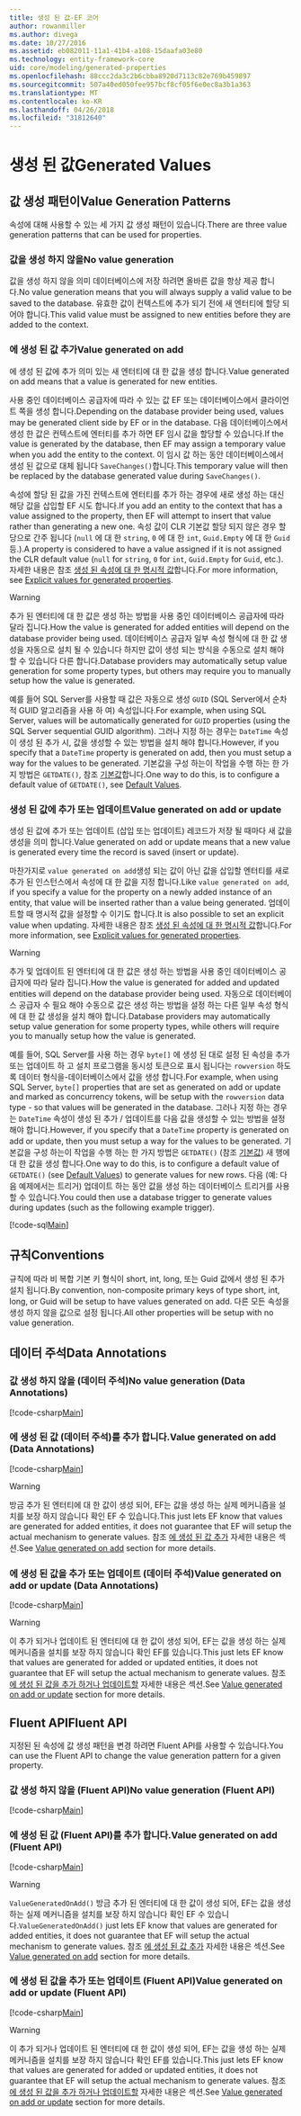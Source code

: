 ```yaml
---
title: 생성 된 값-EF 코어
author: rowanmiller
ms.author: divega
ms.date: 10/27/2016
ms.assetid: eb082011-11a1-41b4-a108-15daafa03e80
ms.technology: entity-framework-core
uid: core/modeling/generated-properties
ms.openlocfilehash: 88ccc2da3c2b6cbba8920d7113c82e769b459897
ms.sourcegitcommit: 507a40ed050fee957bcf8cf05f6e0ec8a3b1a363
ms.translationtype: MT
ms.contentlocale: ko-KR
ms.lasthandoff: 04/26/2018
ms.locfileid: "31812640"
---
```

# <a name="generated-values"></a><span data-ttu-id="5d165-102">생성 된 값</span><span class="sxs-lookup"><span data-stu-id="5d165-102">Generated Values</span></span>

## <a name="value-generation-patterns"></a><span data-ttu-id="5d165-103">값 생성 패턴이</span><span class="sxs-lookup"><span data-stu-id="5d165-103">Value Generation Patterns</span></span>

<span data-ttu-id="5d165-104">속성에 대해 사용할 수 있는 세 가지 값 생성 패턴이 있습니다.</span><span class="sxs-lookup"><span data-stu-id="5d165-104">There are three value generation patterns that can be used for properties.</span></span>

### <a name="no-value-generation"></a><span data-ttu-id="5d165-105">값을 생성 하지 않을</span><span class="sxs-lookup"><span data-stu-id="5d165-105">No value generation</span></span>

<span data-ttu-id="5d165-106">값을 생성 하지 않을 의미 데이터베이스에 저장 하려면 올바른 값을 항상 제공 합니다.</span><span class="sxs-lookup"><span data-stu-id="5d165-106">No value generation means that you will always supply a valid value to be saved to the database.</span></span> <span data-ttu-id="5d165-107">유효한 값이 컨텍스트에 추가 되기 전에 새 엔터티에 할당 되어야 합니다.</span><span class="sxs-lookup"><span data-stu-id="5d165-107">This valid value must be assigned to new entities before they are added to the context.</span></span>

### <a name="value-generated-on-add"></a><span data-ttu-id="5d165-108">에 생성 된 값 추가</span><span class="sxs-lookup"><span data-stu-id="5d165-108">Value generated on add</span></span>

<span data-ttu-id="5d165-109">에 생성 된 값에 추가 의미 있는 새 엔터티에 대 한 값을 생성 합니다.</span><span class="sxs-lookup"><span data-stu-id="5d165-109">Value generated on add means that a value is generated for new entities.</span></span>

<span data-ttu-id="5d165-110">사용 중인 데이터베이스 공급자에 따라 수 있는 값 EF 또는 데이터베이스에서 클라이언트 쪽을 생성 합니다.</span><span class="sxs-lookup"><span data-stu-id="5d165-110">Depending on the database provider being used, values may be generated client side by EF or in the database.</span></span> <span data-ttu-id="5d165-111">다음 데이터베이스에서 생성 한 값은 컨텍스트에 엔터티를 추가 하면 EF 임시 값을 할당할 수 있습니다.</span><span class="sxs-lookup"><span data-stu-id="5d165-111">If the value is generated by the database, then EF may assign a temporary value when you add the entity to the context.</span></span> <span data-ttu-id="5d165-112">이 임시 값 하는 동안 데이터베이스에서 생성 된 값으로 대체 됩니다 `SaveChanges()`합니다.</span><span class="sxs-lookup"><span data-stu-id="5d165-112">This temporary value will then be replaced by the database generated value during `SaveChanges()`.</span></span>

<span data-ttu-id="5d165-113">속성에 할당 된 값을 가진 컨텍스트에 엔터티를 추가 하는 경우에 새로 생성 하는 대신 해당 값을 삽입할 EF 시도 합니다.</span><span class="sxs-lookup"><span data-stu-id="5d165-113">If you add an entity to the context that has a value assigned to the property, then EF will attempt to insert that value rather than generating a new one.</span></span> <span data-ttu-id="5d165-114">속성 값이 CLR 기본값 할당 되지 않은 경우 할당으로 간주 됩니다 (`null` 에 대 한 `string`, `0` 에 대 한 `int`, `Guid.Empty` 에 대 한 `Guid`등.).</span><span class="sxs-lookup"><span data-stu-id="5d165-114">A property is considered to have a value assigned if it is not assigned the CLR default value (`null` for `string`, `0` for `int`, `Guid.Empty` for `Guid`, etc.).</span></span> <span data-ttu-id="5d165-115">자세한 내용은 참조 [생성 된 속성에 대 한 명시적 값](../saving/explicit-values-generated-properties.md)합니다.</span><span class="sxs-lookup"><span data-stu-id="5d165-115">For more information, see [Explicit values for generated properties](../saving/explicit-values-generated-properties.md).</span></span>

> [!WARNING]  
> <span data-ttu-id="5d165-116">추가 된 엔터티에 대 한 값은 생성 하는 방법을 사용 중인 데이터베이스 공급자에 따라 달라 집니다.</span><span class="sxs-lookup"><span data-stu-id="5d165-116">How the value is generated for added entities will depend on the database provider being used.</span></span> <span data-ttu-id="5d165-117">데이터베이스 공급자 일부 속성 형식에 대 한 값 생성을 자동으로 설치 될 수 있습니다 하지만 값이 생성 되는 방식을 수동으로 설치 해야 할 수 있습니다 다른 합니다.</span><span class="sxs-lookup"><span data-stu-id="5d165-117">Database providers may automatically setup value generation for some property types, but others may require you to manually setup how the value is generated.</span></span>
>
> <span data-ttu-id="5d165-118">예를 들어 SQL Server를 사용할 때 값은 자동으로 생성 `GUID` (SQL Server에서 순차적 GUID 알고리즘을 사용 하 여) 속성입니다.</span><span class="sxs-lookup"><span data-stu-id="5d165-118">For example, when using SQL Server, values will be automatically generated for `GUID` properties (using the SQL Server sequential GUID algorithm).</span></span> <span data-ttu-id="5d165-119">그러나 지정 하는 경우는 `DateTime` 속성이 생성 된 추가 시, 값을 생성할 수 있는 방법을 설치 해야 합니다.</span><span class="sxs-lookup"><span data-stu-id="5d165-119">However, if you specify that a `DateTime` property is generated on add, then you must setup a way for the values to be generated.</span></span> <span data-ttu-id="5d165-120">기본값을 구성 하는이 작업을 수행 하는 한 가지 방법은 `GETDATE()`, 참조 [기본값](relational/default-values.md)합니다.</span><span class="sxs-lookup"><span data-stu-id="5d165-120">One way to do this, is to configure a default value of `GETDATE()`, see [Default Values](relational/default-values.md).</span></span>

### <a name="value-generated-on-add-or-update"></a><span data-ttu-id="5d165-121">생성 된 값에 추가 또는 업데이트</span><span class="sxs-lookup"><span data-stu-id="5d165-121">Value generated on add or update</span></span>

<span data-ttu-id="5d165-122">생성 된 값에 추가 또는 업데이트 (삽입 또는 업데이트) 레코드가 저장 될 때마다 새 값을 생성을 의미 합니다.</span><span class="sxs-lookup"><span data-stu-id="5d165-122">Value generated on add or update means that a new value is generated every time the record is saved (insert or update).</span></span>

<span data-ttu-id="5d165-123">마찬가지로 `value generated on add`생성 되는 값이 아닌 값을 삽입할 엔터티를 새로 추가 된 인스턴스에서 속성에 대 한 값을 지정 합니다.</span><span class="sxs-lookup"><span data-stu-id="5d165-123">Like `value generated on add`, if you specify a value for the property on a newly added instance of an entity, that value will be inserted rather than a value being generated.</span></span> <span data-ttu-id="5d165-124">업데이트할 때 명시적 값을 설정할 수 이기도 합니다.</span><span class="sxs-lookup"><span data-stu-id="5d165-124">It is also possible to set an explicit value when updating.</span></span> <span data-ttu-id="5d165-125">자세한 내용은 참조 [생성 된 속성에 대 한 명시적 값](../saving/explicit-values-generated-properties.md)합니다.</span><span class="sxs-lookup"><span data-stu-id="5d165-125">For more information, see [Explicit values for generated properties](../saving/explicit-values-generated-properties.md).</span></span>

> [!WARNING]
> <span data-ttu-id="5d165-126">추가 및 업데이트 된 엔터티에 대 한 값은 생성 하는 방법을 사용 중인 데이터베이스 공급자에 따라 달라 집니다.</span><span class="sxs-lookup"><span data-stu-id="5d165-126">How the value is generated for added and updated entities will depend on the database provider being used.</span></span> <span data-ttu-id="5d165-127">자동으로 데이터베이스 공급자 수 필요 해야 수동으로 값은 생성 하는 방법을 설정 하는 다른 일부 속성 형식에 대 한 값 생성을 설치 해야 합니다.</span><span class="sxs-lookup"><span data-stu-id="5d165-127">Database providers may automatically setup value generation for some property types, while others will require you to manually setup how the value is generated.</span></span>
> 
> <span data-ttu-id="5d165-128">예를 들어, SQL Server를 사용 하는 경우 `byte[]` 에 생성 된 대로 설정 된 속성을 추가 또는 업데이트 하 고 설치 프로그램을 동시성 토큰으로 표시 됩니다는 `rowversion` 하도록 데이터 형식을-데이터베이스에서 값을 생성 합니다.</span><span class="sxs-lookup"><span data-stu-id="5d165-128">For example, when using SQL Server, `byte[]` properties that are set as generated on add or update and marked as concurrency tokens, will be setup with the `rowversion` data type - so that values will be generated in the database.</span></span> <span data-ttu-id="5d165-129">그러나 지정 하는 경우는 `DateTime` 속성이 생성 된 추가 / 업데이트를 다음 값을 생성할 수 있는 방법을 설정 해야 합니다.</span><span class="sxs-lookup"><span data-stu-id="5d165-129">However, if you specify that a `DateTime` property is generated on add or update, then you must setup a way for the values to be generated.</span></span> <span data-ttu-id="5d165-130">기본값을 구성 하는이 작업을 수행 하는 한 가지 방법은 `GETDATE()` (참조 [기본값](relational/default-values.md)) 새 행에 대 한 값을 생성 합니다.</span><span class="sxs-lookup"><span data-stu-id="5d165-130">One way to do this, is to configure a default value of `GETDATE()` (see [Default Values](relational/default-values.md)) to generate values for new rows.</span></span> <span data-ttu-id="5d165-131">다음 (예: 다음 예제에서는 트리거) 업데이트 하는 동안 값을 생성 하는 데이터베이스 트리거를 사용할 수 있습니다.</span><span class="sxs-lookup"><span data-stu-id="5d165-131">You could then use a database trigger to generate values during updates (such as the following example trigger).</span></span>
> 
> [!code-sql[Main](../../../samples/core/Modeling/FluentAPI/Samples/ValueGeneratedOnAddOrUpdate.sql)]

## <a name="conventions"></a><span data-ttu-id="5d165-132">규칙</span><span class="sxs-lookup"><span data-stu-id="5d165-132">Conventions</span></span>

<span data-ttu-id="5d165-133">규칙에 따라 비 복합 기본 키 형식이 short, int, long, 또는 Guid 값에서 생성 된 추가 설치 됩니다.</span><span class="sxs-lookup"><span data-stu-id="5d165-133">By convention, non-composite primary keys of type short, int, long, or Guid will be setup to have values generated on add.</span></span> <span data-ttu-id="5d165-134">다른 모든 속성을 생성 하지 않을 값으로 설정 됩니다.</span><span class="sxs-lookup"><span data-stu-id="5d165-134">All other properties will be setup with no value generation.</span></span>

## <a name="data-annotations"></a><span data-ttu-id="5d165-135">데이터 주석</span><span class="sxs-lookup"><span data-stu-id="5d165-135">Data Annotations</span></span>

### <a name="no-value-generation-data-annotations"></a><span data-ttu-id="5d165-136">값 생성 하지 않을 (데이터 주석)</span><span class="sxs-lookup"><span data-stu-id="5d165-136">No value generation (Data Annotations)</span></span>

[!code-csharp[Main](../../../samples/core/Modeling/DataAnnotations/Samples/ValueGeneratedNever.cs#Sample)]

### <a name="value-generated-on-add-data-annotations"></a><span data-ttu-id="5d165-137">에 생성 된 값 (데이터 주석)를 추가 합니다.</span><span class="sxs-lookup"><span data-stu-id="5d165-137">Value generated on add (Data Annotations)</span></span>

[!code-csharp[Main](../../../samples/core/Modeling/DataAnnotations/Samples/ValueGeneratedOnAdd.cs#Sample)]

> [!WARNING]  
> <span data-ttu-id="5d165-138">방금 추가 된 엔터티에 대 한 값이 생성 되어, EF는 값을 생성 하는 실제 메커니즘을 설치를 보장 하지 않습니다 확인 EF 수 있습니다.</span><span class="sxs-lookup"><span data-stu-id="5d165-138">This just lets EF know that values are generated for added entities, it does not guarantee that EF will setup the actual mechanism to generate values.</span></span> <span data-ttu-id="5d165-139">참조 [에 생성 된 값 추가](#value-generated-on-add) 자세한 내용은 섹션.</span><span class="sxs-lookup"><span data-stu-id="5d165-139">See [Value generated on add](#value-generated-on-add) section for more details.</span></span>

### <a name="value-generated-on-add-or-update-data-annotations"></a><span data-ttu-id="5d165-140">에 생성 된 값을 추가 또는 업데이트 (데이터 주석)</span><span class="sxs-lookup"><span data-stu-id="5d165-140">Value generated on add or update (Data Annotations)</span></span>

[!code-csharp[Main](../../../samples/core/Modeling/DataAnnotations/Samples/ValueGeneratedOnAddOrUpdate.cs#Sample)]

> [!WARNING]  
> <span data-ttu-id="5d165-141">이 추가 되거나 업데이트 된 엔터티에 대 한 값이 생성 되어, EF는 값을 생성 하는 실제 메커니즘을 설치를 보장 하지 않습니다 확인 EF를 있습니다.</span><span class="sxs-lookup"><span data-stu-id="5d165-141">This just lets EF know that values are generated for added or updated entities, it does not guarantee that EF will setup the actual mechanism to generate values.</span></span> <span data-ttu-id="5d165-142">참조 [에 생성 된 값을 추가 하거나 업데이트할](#value-generated-on-add-or-update) 자세한 내용은 섹션.</span><span class="sxs-lookup"><span data-stu-id="5d165-142">See [Value generated on add or update](#value-generated-on-add-or-update) section for more details.</span></span>

## <a name="fluent-api"></a><span data-ttu-id="5d165-143">Fluent API</span><span class="sxs-lookup"><span data-stu-id="5d165-143">Fluent API</span></span>

<span data-ttu-id="5d165-144">지정된 된 속성에 값 생성 패턴을 변경 하려면 Fluent API를 사용할 수 있습니다.</span><span class="sxs-lookup"><span data-stu-id="5d165-144">You can use the Fluent API to change the value generation pattern for a given property.</span></span>

### <a name="no-value-generation-fluent-api"></a><span data-ttu-id="5d165-145">값 생성 하지 않을 (Fluent API)</span><span class="sxs-lookup"><span data-stu-id="5d165-145">No value generation (Fluent API)</span></span>

[!code-csharp[Main](../../../samples/core/Modeling/FluentAPI/Samples/ValueGeneratedNever.cs#Sample)]

### <a name="value-generated-on-add-fluent-api"></a><span data-ttu-id="5d165-146">에 생성 된 값 (Fluent API)를 추가 합니다.</span><span class="sxs-lookup"><span data-stu-id="5d165-146">Value generated on add (Fluent API)</span></span>

[!code-csharp[Main](../../../samples/core/Modeling/FluentAPI/Samples/ValueGeneratedOnAdd.cs#Sample)]

> [!WARNING]  
> <span data-ttu-id="5d165-147">`ValueGeneratedOnAdd()` 방금 추가 된 엔터티에 대 한 값이 생성 되어, EF는 값을 생성 하는 실제 메커니즘을 설치를 보장 하지 않습니다 확인 EF 수 있습니다.</span><span class="sxs-lookup"><span data-stu-id="5d165-147">`ValueGeneratedOnAdd()` just lets EF know that values are generated for added entities, it does not guarantee that EF will setup the actual mechanism to generate values.</span></span>  <span data-ttu-id="5d165-148">참조 [에 생성 된 값 추가](#value-generated-on-add) 자세한 내용은 섹션.</span><span class="sxs-lookup"><span data-stu-id="5d165-148">See [Value generated on add](#value-generated-on-add) section for more details.</span></span>

### <a name="value-generated-on-add-or-update-fluent-api"></a><span data-ttu-id="5d165-149">에 생성 된 값을 추가 또는 업데이트 (Fluent API)</span><span class="sxs-lookup"><span data-stu-id="5d165-149">Value generated on add or update (Fluent API)</span></span>

[!code-csharp[Main](../../../samples/core/Modeling/FluentAPI/Samples/ValueGeneratedOnAddOrUpdate.cs#Sample)]

> [!WARNING]  
> <span data-ttu-id="5d165-150">이 추가 되거나 업데이트 된 엔터티에 대 한 값이 생성 되어, EF는 값을 생성 하는 실제 메커니즘을 설치를 보장 하지 않습니다 확인 EF를 있습니다.</span><span class="sxs-lookup"><span data-stu-id="5d165-150">This just lets EF know that values are generated for added or updated entities, it does not guarantee that EF will setup the actual mechanism to generate values.</span></span> <span data-ttu-id="5d165-151">참조 [에 생성 된 값을 추가 하거나 업데이트할](#value-generated-on-add-or-update) 자세한 내용은 섹션.</span><span class="sxs-lookup"><span data-stu-id="5d165-151">See [Value generated on add or update](#value-generated-on-add-or-update) section for more details.</span></span>
